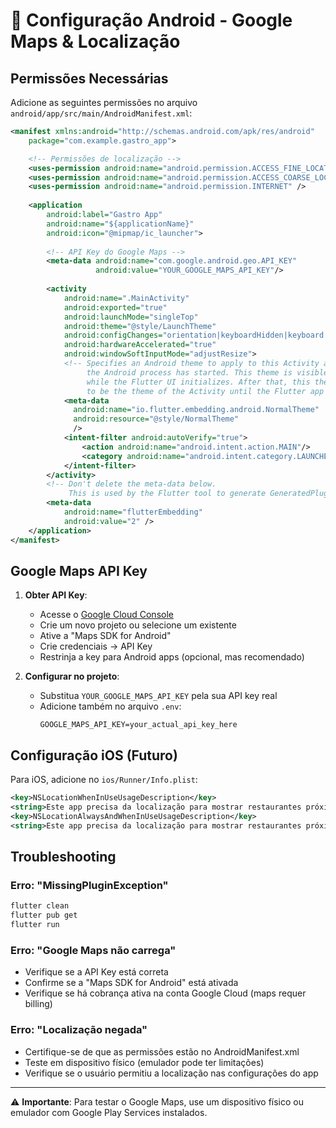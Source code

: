 # 📱 Configuração Android - Google Maps & Localização

## Permissões Necessárias

Adicione as seguintes permissões no arquivo `android/app/src/main/AndroidManifest.xml`:

```xml
<manifest xmlns:android="http://schemas.android.com/apk/res/android"
    package="com.example.gastro_app">

    <!-- Permissões de localização -->
    <uses-permission android:name="android.permission.ACCESS_FINE_LOCATION" />
    <uses-permission android:name="android.permission.ACCESS_COARSE_LOCATION" />
    <uses-permission android:name="android.permission.INTERNET" />
    
    <application
        android:label="Gastro App"
        android:name="${applicationName}"
        android:icon="@mipmap/ic_launcher">
        
        <!-- API Key do Google Maps -->
        <meta-data android:name="com.google.android.geo.API_KEY"
                   android:value="YOUR_GOOGLE_MAPS_API_KEY"/>
        
        <activity
            android:name=".MainActivity"
            android:exported="true"
            android:launchMode="singleTop"
            android:theme="@style/LaunchTheme"
            android:configChanges="orientation|keyboardHidden|keyboard|screenSize|smallestScreenSize|locale|layoutDirection|fontScale|screenLayout|density|uiMode"
            android:hardwareAccelerated="true"
            android:windowSoftInputMode="adjustResize">
            <!-- Specifies an Android theme to apply to this Activity as soon as
                 the Android process has started. This theme is visible to the user
                 while the Flutter UI initializes. After that, this theme continues
                 to be the theme of the Activity until the Flutter app is ready to display its first screen. -->
            <meta-data
              android:name="io.flutter.embedding.android.NormalTheme"
              android:resource="@style/NormalTheme"
              />
            <intent-filter android:autoVerify="true">
                <action android:name="android.intent.action.MAIN"/>
                <category android:name="android.intent.category.LAUNCHER"/>
            </intent-filter>
        </activity>
        <!-- Don't delete the meta-data below.
             This is used by the Flutter tool to generate GeneratedPluginRegistrant.java -->
        <meta-data
            android:name="flutterEmbedding"
            android:value="2" />
    </application>
</manifest>
```

## Google Maps API Key

1. **Obter API Key**:
   - Acesse o [Google Cloud Console](https://console.cloud.google.com/)
   - Crie um novo projeto ou selecione um existente
   - Ative a "Maps SDK for Android"
   - Crie credenciais -> API Key
   - Restrinja a key para Android apps (opcional, mas recomendado)

2. **Configurar no projeto**:
   - Substitua `YOUR_GOOGLE_MAPS_API_KEY` pela sua API key real
   - Adicione também no arquivo `.env`:
     ```
     GOOGLE_MAPS_API_KEY=your_actual_api_key_here
     ```

## Configuração iOS (Futuro)

Para iOS, adicione no `ios/Runner/Info.plist`:

```xml
<key>NSLocationWhenInUseUsageDescription</key>
<string>Este app precisa da localização para mostrar restaurantes próximos</string>
<key>NSLocationAlwaysAndWhenInUseUsageDescription</key>
<string>Este app precisa da localização para mostrar restaurantes próximos</string>
```

## Troubleshooting

### Erro: "MissingPluginException"
```bash
flutter clean
flutter pub get
flutter run
```

### Erro: "Google Maps não carrega"
- Verifique se a API Key está correta
- Confirme se a "Maps SDK for Android" está ativada
- Verifique se há cobrança ativa na conta Google Cloud (maps requer billing)

### Erro: "Localização negada"
- Certifique-se de que as permissões estão no AndroidManifest.xml
- Teste em dispositivo físico (emulador pode ter limitações)
- Verifique se o usuário permitiu a localização nas configurações do app

---

⚠️ **Importante**: Para testar o Google Maps, use um dispositivo físico ou emulador com Google Play Services instalados. 